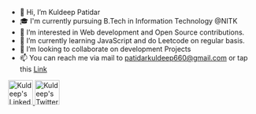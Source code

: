- 👋 Hi, I’m Kuldeep Patidar
- 🎓 I'm currently pursuing B.Tech in Information Technology @NITK
- 👀 I’m interested in Web development and Open Source contributions.
- 🌱 I’m currently learning JavaScript and do Leetcode on regular basis.
- 💞️ I’m looking to collaborate on development Projects
- 📫 You can reach me via mail to patidarkuldeep660@gmail.com or tap this <a href="https://linktr.ee/kdkp07">Link</a>
<!---
kdkp07/kdkp07 is a ✨ special ✨ repository because its `README.md` (this file) appears on your GitHub profile.
You can click the Preview link to take a look at your changes.
--->


<p>
  <a href="https://www.linkedin.com/in/kuldeep-patidar-402050204/">
    <img width="50px" src="https://cdn-icons-png.flaticon.com/128/3536/3536505.png" alt="Kuldeep's LinkedIn"/>
  </a>
  
  <a href="http://twitter.com/kdkp07">
    <img width="50px" src="https://cdn-icons-png.flaticon.com/128/1409/1409937.png" alt="Kuldeep's Twitter"/>
  </a>
  
</p>
